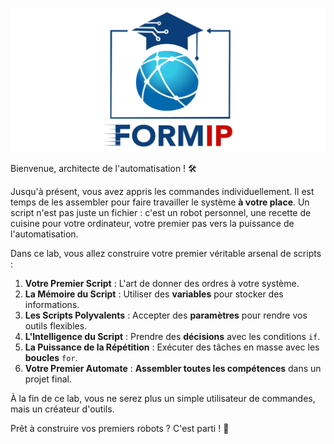 ![Formip](../assets/formip_logo_padded.png)

Bienvenue, architecte de l'automatisation ! 🛠️

Jusqu'à présent, vous avez appris les commandes individuellement. Il est temps de les assembler pour faire travailler le système **à votre place**. Un script n'est pas juste un fichier : c'est un robot personnel, une recette de cuisine pour votre ordinateur, votre premier pas vers la puissance de l'automatisation.

Dans ce lab, vous allez construire votre premier véritable arsenal de scripts :
1.  **Votre Premier Script** : L'art de donner des ordres à votre système.
2.  **La Mémoire du Script** : Utiliser des **variables** pour stocker des informations.
3.  **Les Scripts Polyvalents** : Accepter des **paramètres** pour rendre vos outils flexibles.
4.  **L'Intelligence du Script** : Prendre des **décisions** avec les conditions `if`.
5.  **La Puissance de la Répétition** : Exécuter des tâches en masse avec les **boucles** `for`.
6.  **Votre Premier Automate** : **Assembler toutes les compétences** dans un projet final.

À la fin de ce lab, vous ne serez plus un simple utilisateur de commandes, mais un créateur d'outils.

Prêt à construire vos premiers robots ? C'est parti ! 🚀